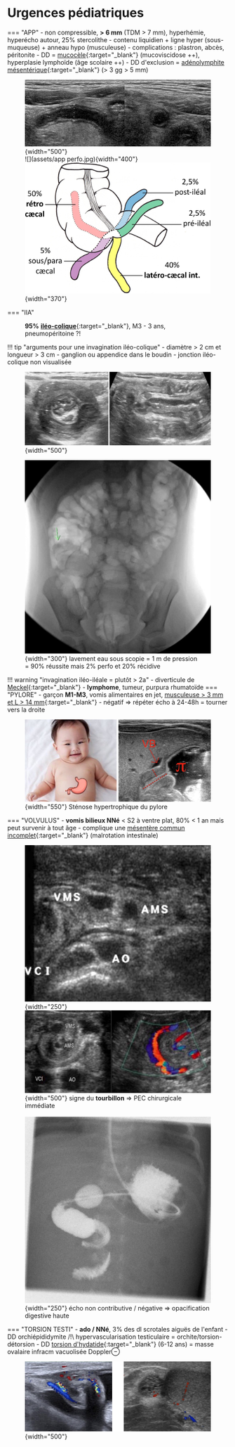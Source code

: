 # Urgences pédiatriques

=== "APP"
    - non compressible, **> 6 mm** (TDM > 7 mm), hyperhémie, hyperécho autour, 25% stercolithe
    - contenu liquidien + ligne hyper (sous-muqueuse) + anneau hypo (musculeuse)
    - complications : plastron, abcès, péritonite
    - DD = [mucocèle](https://radiopaedia.org/articles/appendiceal-mucocele-2){:target="_blank"} (mucoviscidose ++), hyperplasie lymphoïde (âge scolaire ++)
    - DD d'exclusion = [adénolymphite mésentérique](https://radiopaedia.org/articles/mesenteric-adenitis){:target="_blank"} (> 3 gg > 5 mm)
    <figure markdown="span">
        ![](assets/appendicite.jpg){width="500"}
        </br>
        ![](assets/app perfo.jpg){width="400"}
        </br>
        ![](assets/app.jpg){width="370"}
    </figure>
=== "IIA"
    <figure markdown="span">
        **95%** [**iléo-colique**](https://radiopaedia.org/articles/intussusception){:target="_blank"}, M3 - 3 ans, pneumopéritoine ?!  
    </figure>
    !!! tip "arguments pour une invagination iléo-colique"
        - diamètre > 2 cm et longueur > 3 cm
        - ganglion ou appendice dans le boudin
        - jonction iléo-colique non visualisée
        <figure markdown="span">
            ![](assets/IIA.jpg){width="500"}
        </figure>
    <figure markdown="span">
        ![](assets/lavement.jpg){width="300"}
        lavement eau sous scopie = 1 m de pression  
        = 90% réussite mais 2% perfo et 20% récidive
    </figure>
    !!! warning "invagination iléo-iléale = plutôt &gt; 2a"
        - diverticule de [Meckel](https://radiopaedia.org/articles/meckel-diverticulum-3){:target="_blank"}
        - **lymphome**, tumeur, purpura rhumatoïde
=== "PYLORE"
    - garçon **M1-M3**, vomis alimentaires en jet, [musculeuse > 3 mm et L > 14 mm](https://radiopaedia.org/articles/pyloric-stenosis-1){:target="_blank"}
    - négatif => répéter écho à 24-48h = tourner vers la droite
    <figure markdown="span">
        ![](assets/pylore.jpg){width="550"}
        Sténose hypertrophique du pylore
    </figure>
=== "VOLVULUS"
    - **vomis bilieux NNé** < S2 à ventre plat, 80% < 1 an mais peut survenir à tout âge
    - complique une [mésentère commun incomplet](https://onclepaul.fr/wp-content/uploads/2011/07/volvulus-du-gr%C3%AAle-adulte-synth%C3%A8se.pdf){:target="_blank"} (malrotation intestinale)
    <figure markdown="span">
        ![](assets/VMS.jpg){width="250"}
        </br>
        ![](assets/tourbillon.jpg){width="500"}
        signe du **tourbillon** => PEC chirurgicale immédiate
        </br></br>
        ![](assets/volvulus.jpg){width="250"}
        écho non contributive / négative => opacification digestive haute
    </figure>
=== "TORSION TESTI"
    - <b>ado / NNé</b>, 3% des dl scrotales aiguës de l'enfant
    - DD orchiépididymite /!\ hypervascularisation testiculaire = orchite/torsion-détorsion
    - DD [torsion d'hydatide](https://comu-occitanie.fr/wp-content/uploads/2024/04/Presentation-echographie-testiculaire-JVial.pdf){:target="_blank"} (6-12 ans) = masse ovalaire infracm vacuolisée Doppler⊖
    <figure markdown="span">
        ![](assets/testi.jpg){width="500"}
    </figure>
